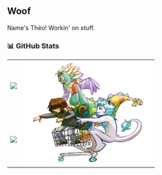 ## Woof
Name's Théo! Workin' on stuff.  

### 📊 GitHub Stats  

<table>
  <tr>
    <td>
      <img src="https://github-readme-stats.vercel.app/api?username=Theoslyy&show_icons=true&theme=radical&count_private=true&include_all_commits=true" width="400" />
    </td>
    <td rowspan="2">
      <img src="https://raw.githubusercontent.com/Theoslyy/Theoslyy/refs/heads/main/66539665_tpsjpcMe0nPWpqy.png" width="300" />
    </td>
  </tr>
  <tr>
    <td>
      <img src="https://github-readme-stats.vercel.app/api/top-langs/?username=Theoslyy&layout=compact&theme=radical" width="300" />
    </td>
  </tr>
</table>

